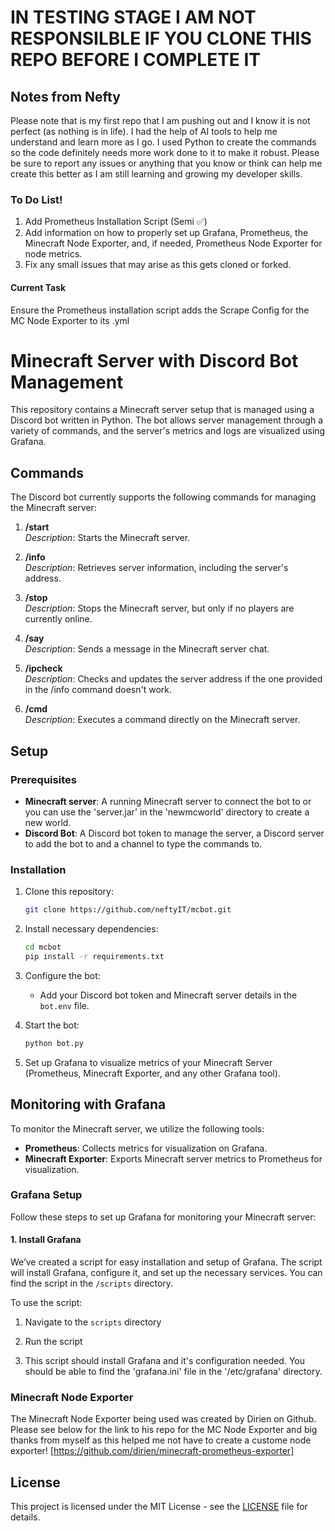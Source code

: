 # IN TESTING STAGE I AM NOT RESPONSILBLE IF YOU CLONE THIS REPO BEFORE I COMPLETE IT

## Notes from Nefty

Please note that is my first repo that I am pushing out and I know it is not perfect (as nothing is in life). I had the help of AI tools to help me understand and learn more as I go. I used Python to create the commands so the code definitely needs more work done to it to make it robust. Please be sure to report any issues or anything that you know or think can help me create this better as I am still learning and growing my developer skills.

### To Do List!

1. Add Prometheus Installation Script (Semi ✅)
2. Add information on how to properly set up Grafana, Prometheus, the Minecraft Node Exporter, and, if needed, Prometheus Node Exporter for node metrics.
3. Fix any small issues that may arise as this gets cloned or forked.

#### Current Task
Ensure the Prometheus installation script adds the Scrape Config for the MC Node Exporter to its .yml

# Minecraft Server with Discord Bot Management

This repository contains a Minecraft server setup that is managed using a Discord bot written in Python. The bot allows server management through a variety of commands, and the server's metrics and logs are visualized using Grafana.

## Commands

The Discord bot currently supports the following commands for managing the Minecraft server:

1. **/start**  
   *Description*: Starts the Minecraft server.

2. **/info**  
   *Description*: Retrieves server information, including the server's address.

3. **/stop**  
   *Description*: Stops the Minecraft server, but only if no players are currently online.

4. **/say <message>**  
   *Description*: Sends a message in the Minecraft server chat.

5. **/ipcheck**  
   *Description*: Checks and updates the server address if the one provided in the /info command doesn't work.

6. **/cmd <command>**  
   *Description*: Executes a command directly on the Minecraft server.

## Setup

### Prerequisites
- **Minecraft server**: A running Minecraft server to connect the bot to or you can use the 'server.jar' in the 'newmcworld' directory to create a new world.
- **Discord Bot**: A Discord bot token to manage the server, a Discord server to add the bot to and a channel to type the commands to.

### Installation
1. Clone this repository:
    ```bash
    git clone https://github.com/neftyIT/mcbot.git
    ```

2. Install necessary dependencies:
    ```bash
    cd mcbot
    pip install -r requirements.txt
    ```

3. Configure the bot:
    - Add your Discord bot token and Minecraft server details in the `bot.env` file.

4. Start the bot:
    ```bash
    python bot.py
    ```

5. Set up Grafana to visualize metrics of your Minecraft Server (Prometheus, Minecraft Exporter, and any other Grafana tool).

## Monitoring with Grafana

To monitor the Minecraft server, we utilize the following tools:

- **Prometheus**: Collects metrics for visualization on Grafana.
- **Minecraft Exporter**: Exports Minecraft server metrics to Prometheus for visualization.

### Grafana Setup

Follow these steps to set up Grafana for monitoring your Minecraft server:

#### 1. **Install Grafana**

We’ve created a script for easy installation and setup of Grafana. The script will install Grafana, configure it, and set up the necessary services. You can find the script in the `/scripts` directory.

To use the script:

1. Navigate to the `scripts` directory

2. Run the script

3. This script should install Grafana and it's configuration needed. You should be able to find the 'grafana.ini' file in the '/etc/grafana' directory.

### Minecraft Node Exporter
The Minecraft Node Exporter being used was created by Dirien on Github. Please see below for the link to his repo for the MC Node Exporter and big thanks from myself as this helped me not have to create a custome node exporter!
[https://github.com/dirien/minecraft-prometheus-exporter]

## License

This project is licensed under the MIT License - see the [LICENSE](LICENSE) file for details.
